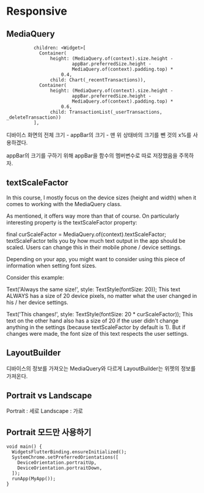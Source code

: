 # Responsive

## MediaQuery

```
          children: <Widget>[
            Container(
                height: (MediaQuery.of(context).size.height -
                        appBar.preferredSize.height -
                        MediaQuery.of(context).padding.top) *
                    0.4,
                child: Chart(_recentTransactions)),
            Container(
                height: (MediaQuery.of(context).size.height -
                        appBar.preferredSize.height -
                        MediaQuery.of(context).padding.top) *
                    0.6,
                child: TransactionList(_userTransactions, _deleteTransaction))
          ],
```

디바이스 화면의 전체 크기 - appBar의 크기 - 맨 위 상태바의 크기를 뺀 것의 x%를 사용하겠다.

appBar의 크기를 구하기 위해 appBar을 함수의 멤버변수로 따로 저장했음을 주목하자.

## textScaleFactor

In this course, I mostly focus on the device sizes (height and width) when it comes to working with the MediaQuery class.

As mentioned, it offers way more than that of course. On particularly interesting property is the textScaleFactor property:

final curScaleFactor = MediaQuery.of(context).textScaleFactor;
textScaleFactor tells you by how much text output in the app should be scaled. Users can change this in their mobile phone / device settings.

Depending on your app, you might want to consider using this piece of information when setting font sizes.

Consider this example:

Text('Always the same size!', style: TextStyle(fontSize: 20));
This text ALWAYS has a size of 20 device pixels, no matter what the user changed in his / her device settings.

Text('This changes!', style: TextStyle(fontSize: 20 * curScaleFactor));
This text on the other hand also has a size of 20 if the user didn't change anything in the settings (because textScaleFactor by default is 1). But if changes were made, the font size of this text respects the user settings.

## LayoutBuilder

디바이스의 정보를 가져오는 MediaQuery와 다르게 LayoutBuilder는 위젯의 정보를 가져온다.

## Portrait vs Landscape

Portrait : 세로
Landscape : 가로

## Portrait 모드만 사용하기

```
void main() {
  WidgetsFlutterBinding.ensureInitialized();
  SystemChrome.setPreferredOrientations([
    DeviceOrientation.portraitUp,
    DeviceOrientation.portraitDown,
  ]);
  runApp(MyApp());
}
```